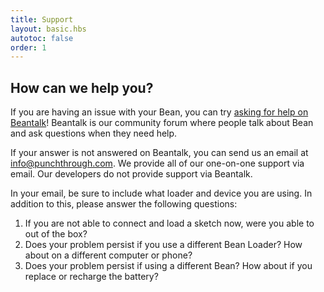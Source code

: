 ```yaml
---
title: Support
layout: basic.hbs
autotoc: false
order: 1
---
```


## How can we help you?

If you are having an issue with your Bean, you can try [asking for help on Beantalk](http://beantalk.punchthrough.com)! Beantalk is our community forum where people talk about Bean and ask questions when they need help.

If your answer is not answered on Beantalk, you can send us an email at [info@punchthrough.com](mailto:info@punchthrough.com). We provide all of our one-on-one support via email. Our developers do not provide support via Beantalk.

In your email, be sure to include what loader and device you are using. In addition to this, please answer the following questions:

1. If you are not able to connect and load a sketch now, were you able to out of the box?
2. Does your problem persist if you use a different Bean Loader?  How about on a different computer or phone?
3. Does your problem persist if using a different Bean? How about if you replace or recharge the battery?
